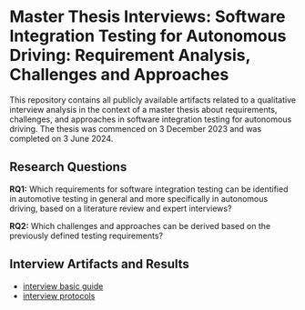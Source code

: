 # Master Thesis Interviews: Software Integration Testing for Autonomous Driving: Requirement Analysis, Challenges and Approaches

This repository contains all publicly available artifacts related to a qualitative interview analysis in the context of a master thesis about 
requirements, challenges, and approaches in software integration testing for autonomous driving. 
The thesis was commenced on 3 December 2023 and was completed on 3 June 2024.

## Research Questions

**RQ1:** Which requirements for software integration testing can be identified in automotive
testing in general and more specifically in autonomous driving, based on a literature
review and expert interviews?

**RQ2:** Which challenges and approaches can be derived based on the previously defined testing
requirements?

## Interview Artifacts and Results

* [interview basic guide](basic_guide.md)
* [interview protocols](interview_protocols/README.md)
